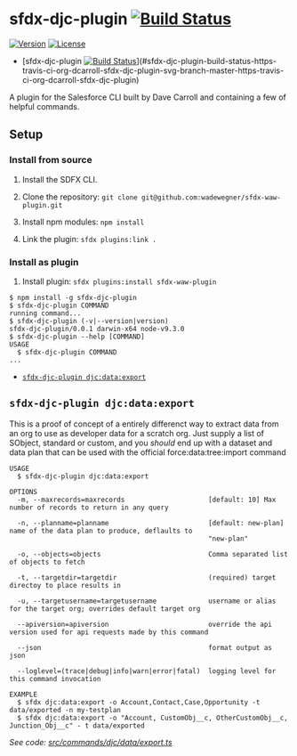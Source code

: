 # sfdx-djc-plugin  [![Build Status](https://travis-ci.org/dcarroll/sfdx-djc-plugin.svg?branch=master)](https://travis-ci.org/dcarroll/sfdx-djc-plugin)

<!-- tocstop -->

[![Version](https://img.shields.io/npm/v/datatree.svg)](https://npmjs.org/package/sfdx-djc-plugin)
[![License](https://img.shields.io/npm/l/datatree.svg)](https://github.com/dcarroll/sfdx-djc-plugin/blob/master/package.json)


<!-- toc -->
* [sfdx-djc-plugin  [![Build Status](https://travis-ci.org/dcarroll/sfdx-djc-plugin.svg?branch=master)](https://travis-ci.org/dcarroll/sfdx-djc-plugin)](#sfdx-djc-plugin-build-status-https-travis-ci-org-dcarroll-sfdx-djc-plugin-svg-branch-master-https-travis-ci-org-dcarroll-sfdx-djc-plugin)
<!-- tocstop -->

<!-- install -->
A plugin for the Salesforce CLI built by Dave Carroll and containing a few of helpful commands.

## Setup

### Install from source

1. Install the SDFX CLI.

2. Clone the repository: `git clone git@github.com:wadewegner/sfdx-waw-plugin.git`

3. Install npm modules: `npm install`

4. Link the plugin: `sfdx plugins:link .`

### Install as plugin

1. Install plugin: `sfdx plugins:install sfdx-waw-plugin`

<!-- usage -->
```sh-session
$ npm install -g sfdx-djc-plugin
$ sfdx-djc-plugin COMMAND
running command...
$ sfdx-djc-plugin (-v|--version|version)
sfdx-djc-plugin/0.0.1 darwin-x64 node-v9.3.0
$ sfdx-djc-plugin --help [COMMAND]
USAGE
  $ sfdx-djc-plugin COMMAND
...
```
<!-- usagestop -->
<!-- commands -->
* [`sfdx-djc-plugin djc:data:export`](#sfdx-djc-plugin-djcdataexport)

## `sfdx-djc-plugin djc:data:export`

This is a proof of concept of a entirely differenct way to extract data from an org to use as developer data for a scratch org.  Just supply a list of SObject, standard or custom, and you *should* end up with a dataset and data plan that can be used with the official force:data:tree:import command

```
USAGE
  $ sfdx-djc-plugin djc:data:export

OPTIONS
  -m, --maxrecords=maxrecords                     [default: 10] Max number of records to return in any query

  -n, --planname=planname                         [default: new-plan] name of the data plan to produce, deflaults to
                                                  "new-plan"

  -o, --objects=objects                           Comma separated list of objects to fetch

  -t, --targetdir=targetdir                       (required) target directoy to place results in

  -u, --targetusername=targetusername             username or alias for the target org; overrides default target org

  --apiversion=apiversion                         override the api version used for api requests made by this command

  --json                                          format output as json

  --loglevel=(trace|debug|info|warn|error|fatal)  logging level for this command invocation

EXAMPLE
  $ sfdx djc:data:export -o Account,Contact,Case,Opportunity -t data/exported -n my-testplan
  $ sfdx djc:data:export -o "Account, CustomObj__c, OtherCustomObj__c, Junction_Obj__c" - t data/exported
```

_See code: [src/commands/djc/data/export.ts](https://github.com/dcarroll/datatree/blob/v0.0.1/src/commands/djc/data/export.ts)_
<!-- commandsstop -->
